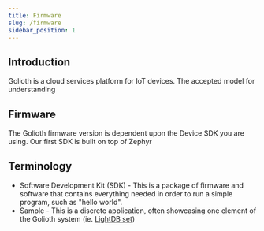 ```yaml
---
title: Firmware
slug: /firmware
sidebar_position: 1
---
```


## Introduction

Golioth is a cloud services platform for IoT devices. The accepted model for understanding 

## Firmware

The Golioth firmware version is dependent upon the Device SDK you are using. Our first SDK is built on top of Zephyr

## Terminology

* Software Development Kit (SDK) - This is a package of firmware and software that contains everything needed in order to run a simple program, such as "hello world". 
* Sample - This is a discrete application, often showcasing one element of the Golioth system (ie. [LightDB set](/firmware/zephyr-sdk/samples/lightdb/set))